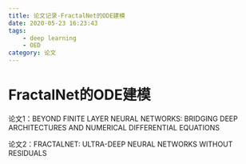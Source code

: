 ```yaml
---
title: 论文记录-FractalNet的ODE建模
date: 2020-05-23 16:23:43
tags: 
    - deep learning
    - OED
category: 论文
---
```

# FractalNet的ODE建模

论文1：BEYOND FINITE LAYER NEURAL NETWORKS: BRIDGING DEEP ARCHITECTURES AND NUMERICAL DIFFERENTIAL EQUATIONS

论文2：FRACTALNET: ULTRA-DEEP NEURAL NETWORKS WITHOUT RESIDUALS

<!--more-->
